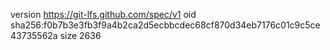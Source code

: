 version https://git-lfs.github.com/spec/v1
oid sha256:f0b7b3e3fb3f9a4b2ca2d5ecbbcdec68cf870d34eb7176c01c9c5ce43735562a
size 2636
